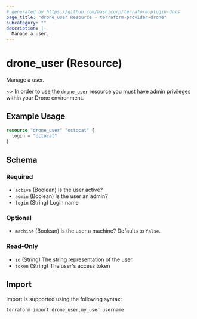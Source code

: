```yaml
---
# generated by https://github.com/hashicorp/terraform-plugin-docs
page_title: "drone_user Resource - terraform-provider-drone"
subcategory: ""
description: |-
  Manage a user.
---
```


# drone_user (Resource)

Manage a user.

~> In order to use the `drone_user` resource you must have admin privileges within your Drone environment.

## Example Usage

```terraform
resource "drone_user" "octocat" {
  login = "octocat"
}
```

<!-- schema generated by tfplugindocs -->
## Schema

### Required

- `active` (Boolean) Is the user active?
- `admin` (Boolean) Is the user an admin?
- `login` (String) Login name

### Optional

- `machine` (Boolean) Is the user a machine? Defaults to `false`.

### Read-Only

- `id` (String) The string representation of the user.
- `token` (String) The user's access token

## Import

Import is supported using the following syntax:

```shell
terraform import drone_user.my_user username
```
